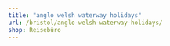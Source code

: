 ```yaml
---
title: "anglo welsh waterway holidays"
url: /bristol/anglo-welsh-waterway-holidays/
shop: Reisebüro
---
```

